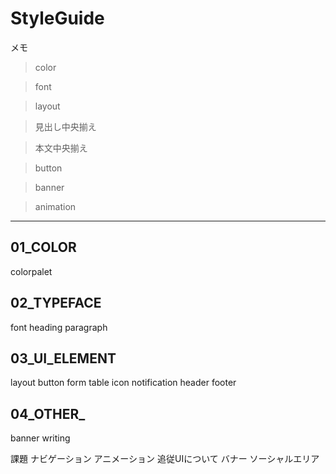 # StyleGuide

メモ


> color

> font

> layout

> 見出し中央揃え

> 本文中央揃え

> button

> banner

> animation


* * *

## 01_COLOR

colorpalet

## 02_TYPEFACE

font
heading
paragraph

## 03_UI_ELEMENT

layout
button
form
table
icon
notification
header
footer

## 04_OTHER_

banner
writing



課題
ナビゲーション
アニメーション
追従UIについて
バナー
ソーシャルエリア
